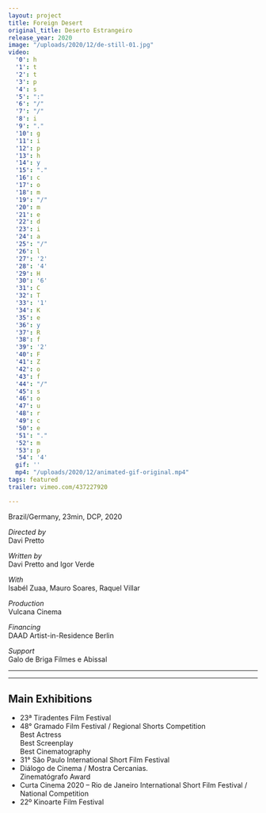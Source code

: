 ```yaml
---
layout: project
title: Foreign Desert
original_title: Deserto Estrangeiro
release_year: 2020
image: "/uploads/2020/12/de-still-01.jpg"
video:
  '0': h
  '1': t
  '2': t
  '3': p
  '4': s
  '5': ":"
  '6': "/"
  '7': "/"
  '8': i
  '9': "."
  '10': g
  '11': i
  '12': p
  '13': h
  '14': y
  '15': "."
  '16': c
  '17': o
  '18': m
  '19': "/"
  '20': m
  '21': e
  '22': d
  '23': i
  '24': a
  '25': "/"
  '26': l
  '27': '2'
  '28': '4'
  '29': H
  '30': '6'
  '31': C
  '32': T
  '33': '1'
  '34': K
  '35': e
  '36': y
  '37': R
  '38': f
  '39': '2'
  '40': F
  '41': Z
  '42': o
  '43': f
  '44': "/"
  '45': s
  '46': o
  '47': u
  '48': r
  '49': c
  '50': e
  '51': "."
  '52': m
  '53': p
  '54': '4'
  gif: ''
  mp4: "/uploads/2020/12/animated-gif-original.mp4"
tags: featured
trailer: vimeo.com/437227920

---
```

Brazil/Germany, 23min, DCP, 2020

_Directed by_  
Davi Pretto

_Written by_  
Davi Pretto and Igor Verde

_With_  
Isabél Zuaa, Mauro Soares, Raquel Villar

_Production_  
Vulcana Cinema

_Financing_  
DAAD Artist-in-Residence Berlin

_Support_  
Galo de Briga Filmes e Abissal

***

***

## Main Exhibitions

* 23ª Tiradentes Film Festival
* 48° Gramado Film Festival / Regional Shorts Competition  
  Best Actress  
  Best Screenplay  
  Best Cinematography
* 31° São Paulo International Short Film Festival
* Diálogo de Cinema / Mostra Cercanias.  
  Zinematógrafo Award
* Curta Cinema 2020 – Rio de Janeiro International Short Film Festival / National Competition
* 22º Kinoarte Film Festival